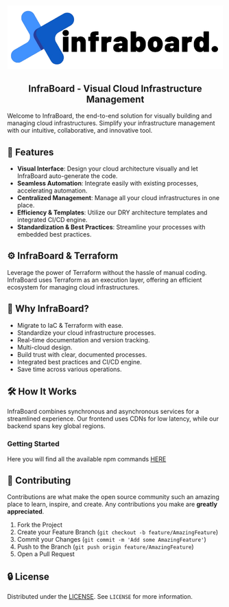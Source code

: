 <p align="center"><img src="./public/logo.png" alt="InfraBorad"/></p>

<h2 align="center">InfraBoard - Visual Cloud Infrastructure Management</h2>

Welcome to InfraBoard, the end-to-end solution for visually building and managing cloud infrastructures. Simplify your infrastructure management with our intuitive, collaborative, and innovative tool.

## 🌟 Features

- **Visual Interface**: Design your cloud architecture visually and let InfraBoard auto-generate the code.
- **Seamless Automation**: Integrate easily with existing processes, accelerating automation.
- **Centralized Management**: Manage all your cloud infrastructures in one place.
- **Efficiency & Templates**: Utilize our DRY architecture templates and integrated CI/CD engine.
- **Standardization & Best Practices**: Streamline your processes with embedded best practices.

## ⚙️ InfraBoard & Terraform

Leverage the power of Terraform without the hassle of manual coding. InfraBoard uses Terraform as an execution layer, offering an efficient ecosystem for managing cloud infrastructures.

## 🚀 Why InfraBoard?

- Migrate to IaC & Terraform with ease.
- Standardize your cloud infrastructure processes.
- Real-time documentation and version tracking.
- Multi-cloud design.
- Build trust with clear, documented processes.
- Integrated best practices and CI/CD engine.
- Save time across various operations.

## 🛠 How It Works

InfraBoard combines synchronous and asynchronous services for a streamlined experience. Our frontend uses CDNs for low latency, while our backend spans key global regions.

### Getting Started
Here you will find all the available npm commands [HERE](https://github.com/xerocodee/InfraBoard/wiki/Getting-Started)

## 🤝 Contributing

Contributions are what make the open source community such an amazing place to learn, inspire, and create. Any contributions you make are **greatly appreciated**.

1. Fork the Project
2. Create your Feature Branch (`git checkout -b feature/AmazingFeature`)
3. Commit your Changes (`git commit -m 'Add some AmazingFeature'`)
4. Push to the Branch (`git push origin feature/AmazingFeature`)
5. Open a Pull Request

## 🔒 License

Distributed under the [LICENSE](./LICENSE). See `LICENSE` for more information.
